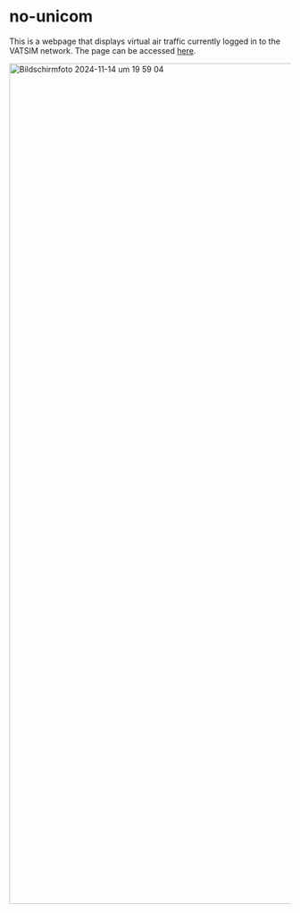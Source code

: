 # no-unicom

This is a webpage that displays virtual air traffic currently logged in to the VATSIM network. The page can be accessed [here](https://nycto404.github.io/no-unicom/).

<img width="1504" alt="Bildschirmfoto 2024-11-14 um 19 59 04" src="https://github.com/user-attachments/assets/04045d3d-74e1-44e3-8602-1011dc0baa9c">
